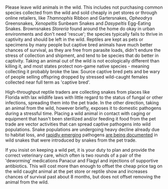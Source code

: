 Please leave wild animals in the wild. This includes not purchasing common species collected from the wild and sold cheaply in pet stores or through online retailers, like *Thamnophis* Ribbon and Gartersnakes, *Opheodrys* Greensnakes, *Xenopeltis* Sunbeam Snakes and *Dasypeltis* Egg-Eating Snakes. Brownsnakes *Storeria* found around the home do okay in urban environments and don't need 'rescue'; the species typically fails to thrive in captivity and should be left in the wild. Reptiles are kept as pets or specimens by many people but captive bred animals have much better chances of survival, as they are free from parasite loads, didn't endure the stress of collection and shipment, and tend to be species that do better in captivity. Taking an animal out of the wild is not ecologically different than killing it, and most states protect non-game native species - meaning collecting it probably broke the law.  Source captive bred pets and be wary of people selling offspring dropped by stressed wild-caught females collected near full term as 'captive bred'.

High-throughput reptile traders are collecting snakes from places like Florida with lax wildlife laws with little regard to the status of fungal or other infections, spreading them into the pet trade. In the other direction, taking an animal from the wild, however briefly, exposes it to domestic pathogens during a stressful time. Placing a wild animal in contact with caging or equipment that hasn't been sterilized and/or feeding it food from the pet trade are vector activities that can spread captive pathogens into wild populations. Snake populations are undergoing heavy decline already due to habitat loss, and [rapidly emerging](https://esajournals.onlinelibrary.wiley.com/doi/pdfdirect/10.1002/ecs2.3153) pathogens [are being documented](https://onlinelibrary.wiley.com/doi/full/10.1002/ece3.3557) in wild snakes that were introduced by snakes from the pet trade.

If you insist on keeping a wild pet, it is your duty to plan and provide the correct veterinary care, which often is two rounds of a pair of the 'deworming' medications Panacur and Flagyl and injections of supportive antibiotics. This will cost more than enough to offset the cheap price tag on the wild caught animal at the pet store or reptile show and increases chances of survival past about 8 months, but does not offset removing the animal from the wild.
